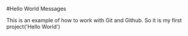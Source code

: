 #Hello World Messages

This is an example of how to work with Git and Github.
So it is my first project('Hello World')
